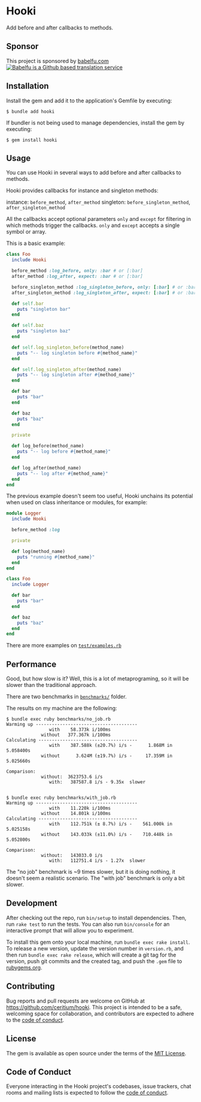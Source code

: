 # Hooki

Add before and after callbacks to methods.

## Sponsor

This project is sponsored by [babelfu.com](https://babelfu.com)
[![Babelfu is a Github based translation service](https://babelfu.com/banner.png)](https://babelfu.com)

## Installation

Install the gem and add it to the application's Gemfile by executing:

    $ bundle add hooki

If bundler is not being used to manage dependencies, install the gem by executing:

    $ gem install hooki

## Usage

You can use Hooki in several ways to add before and after callbacks to methods.

Hooki provides callbacks for instance and singleton methods:

instance: `before_method`, `after_method`
singleton: `before_singleton_method`, `after_singleton_method`

All the callbacks accept optional parameters `only` and `except` for filtering
in which methods trigger the callbacks. `only` and `except` accepts a single symbol or array.

This is a basic example:

```ruby
class Foo
  include Hooki

  before_method :log_before, only: :bar # or [:bar]
  after_method :log_after, expect: :bar # or [:bar]

  before_singleton_method :log_singleton_before, only: [:bar] # or :bar
  after_singleton_method :log_singleton_after, expect: [:bar] # or :bar

  def self.bar
    puts "singleton bar"
  end

  def self.baz
    puts "singleton baz"
  end

  def self.log_singleton_before(method_name)
    puts "-- log singleton before #{method_name}"
  end

  def self.log_singleton_after(method_name)
    puts "-- log singleton after #{method_name}"
  end

  def bar
    puts "bar"
  end

  def baz
    puts "baz"
  end

  private

  def log_before(method_name)
    puts "-- log before #{method_name}"
  end

  def log_after(method_name)
    puts "-- log after #{method_name}"
  end
end
```

The previous example doesn't seem too useful, Hooki unchains its potential when
used on class inheritance or modules, for example:

```ruby
module Logger
  include Hooki

  before_method :log

  private

  def log(method_name)
    puts "running #{method_name}"
  end
end

class Foo
  include Logger

  def bar
    puts "bar"
  end

  def baz
    puts "baz"
  end
end
```

There are more examples on [`test/examples.rb`](test/examples.rb)

## Performance

Good, but how slow is it? Well, this is a lot of metaprograming, so it will be
slower than the traditional approach.

There are two benchmarks in [`benchmarks/`](benchmarks/) folder.

The results on my machine are the following:

```
$ bundle exec ruby benchmarks/no_job.rb
Warming up --------------------------------------
                with    58.373k i/100ms
             without   377.367k i/100ms
Calculating -------------------------------------
                with    387.588k (±20.7%) i/s -      1.868M in   5.058400s
             without      3.624M (±19.7%) i/s -     17.359M in   5.025660s

Comparison:
             without:  3623753.6 i/s
                with:   387587.8 i/s - 9.35x  slower


$ bundle exec ruby benchmarks/with_job.rb
Warming up --------------------------------------
                with    11.220k i/100ms
             without    14.801k i/100ms
Calculating -------------------------------------
                with    112.751k (± 8.7%) i/s -    561.000k in   5.025158s
             without    143.033k (±11.0%) i/s -    710.448k in   5.052800s

Comparison:
             without:   143033.0 i/s
                with:   112751.4 i/s - 1.27x  slower
```

The "no job" benchmark is ~9 times slower, but it is doing nothing, it doesn't seem
a realistic scenario. The "with job" benchmark is only a bit slower.

## Development

After checking out the repo, run `bin/setup` to install dependencies. Then, run `rake test` to run the tests. You can also run `bin/console` for an interactive prompt that will allow you to experiment.

To install this gem onto your local machine, run `bundle exec rake install`. To release a new version, update the version number in `version.rb`, and then run `bundle exec rake release`, which will create a git tag for the version, push git commits and the created tag, and push the `.gem` file to [rubygems.org](https://rubygems.org).

## Contributing

Bug reports and pull requests are welcome on GitHub at https://github.com/ceritium/hooki. This project is intended to be a safe, welcoming space for collaboration, and contributors are expected to adhere to the [code of conduct](https://github.com/ceritium/hooki/blob/master/CODE_OF_CONDUCT.md).

## License

The gem is available as open source under the terms of the [MIT License](https://opensource.org/licenses/MIT).

## Code of Conduct

Everyone interacting in the Hooki project's codebases, issue trackers, chat rooms and mailing lists is expected to follow the [code of conduct](https://github.com/ceritium/hooki/blob/master/CODE_OF_CONDUCT.md).
